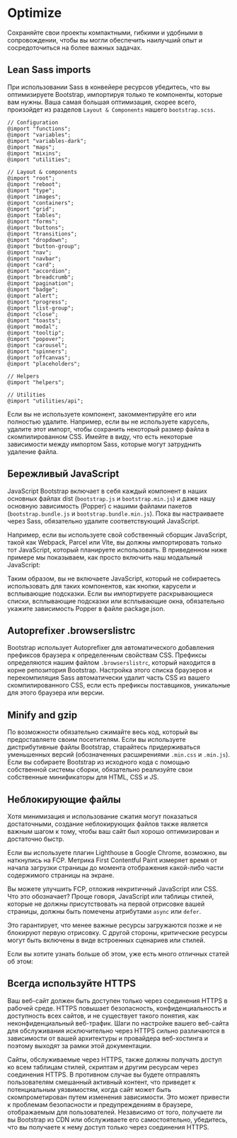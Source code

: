 # Optimize
Сохраняйте свои проекты компактными, гибкими и удобными в сопровождении, чтобы вы могли обеспечить наилучший опыт и сосредоточиться на более важных задачах.

## Lean Sass imports
При использовании Sass в конвейере ресурсов убедитесь, что вы оптимизируете Bootstrap, импортируя только те компоненты, которые вам нужны. Ваша самая большая оптимизация, скорее всего, произойдет из разделов `Layout & Components` нашего `bootstrap.scss`.

    // Configuration
    @import "functions";
    @import "variables";
    @import "variables-dark";
    @import "maps";
    @import "mixins";
    @import "utilities";

    // Layout & components
    @import "root";
    @import "reboot";
    @import "type";
    @import "images";
    @import "containers";
    @import "grid";
    @import "tables";
    @import "forms";
    @import "buttons";
    @import "transitions";
    @import "dropdown";
    @import "button-group";
    @import "nav";
    @import "navbar";
    @import "card";
    @import "accordion";
    @import "breadcrumb";
    @import "pagination";
    @import "badge";
    @import "alert";
    @import "progress";
    @import "list-group";
    @import "close";
    @import "toasts";
    @import "modal";
    @import "tooltip";
    @import "popover";
    @import "carousel";
    @import "spinners";
    @import "offcanvas";
    @import "placeholders";

    // Helpers
    @import "helpers";

    // Utilities
    @import "utilities/api";

Если вы не используете компонент, закомментируйте его или полностью удалите. Например, если вы не используете карусель, удалите этот импорт, чтобы сохранить некоторый размер файла в скомпилированном CSS. Имейте в виду, что есть некоторые зависимости между импортом Sass, которые могут затруднить удаление файла.

## Бережливый JavaScript
JavaScript Bootstrap включает в себя каждый компонент в наших основных файлах dist (`bootstrap.js` и `bootstrap.min.js`) и даже нашу основную зависимость (Popper) с нашими файлами пакетов (`bootstrap.bundle.js` и `bootstrap.bundle.min.js`). Пока вы настраиваете через Sass, обязательно удалите соответствующий JavaScript.

Например, если вы используете свой собственный сборщик JavaScript, такой как Webpack, Parcel или Vite, вы должны импортировать только тот JavaScript, который планируете использовать. В приведенном ниже примере мы показываем, как просто включить наш модальный JavaScript:

Таким образом, вы не включаете JavaScript, который не собираетесь использовать для таких компонентов, как кнопки, карусели и всплывающие подсказки. Если вы импортируете раскрывающиеся списки, всплывающие подсказки или всплывающие окна, обязательно укажите зависимость Popper в файле package.json.

## Autoprefixer .browserslistrc
Bootstrap использует Autoprefixer для автоматического добавления префиксов браузера к определенным свойствам CSS. Префиксы определяются нашим файлом `.browserslistrc`, который находится в корне репозитория Bootstrap. Настройка этого списка браузеров и перекомпиляция Sass автоматически удалит часть CSS из вашего скомпилированного CSS, если есть префиксы поставщиков, уникальные для этого браузера или версии.

## Minify and gzip
По возможности обязательно сжимайте весь код, который вы предоставляете своим посетителям. Если вы используете дистрибутивные файлы Bootstrap, старайтесь придерживаться уменьшенных версий (обозначенных расширениями `.min.css` и `.min.js`). Если вы собираете Bootstrap из исходного кода с помощью собственной системы сборки, обязательно реализуйте свои собственные минификаторы для HTML, CSS и JS.

## Неблокирующие файлы
Хотя минимизация и использование сжатия могут показаться достаточными, создание неблокирующих файлов также является важным шагом к тому, чтобы ваш сайт был хорошо оптимизирован и достаточно быстр.

Если вы используете плагин Lighthouse в Google Chrome, возможно, вы наткнулись на FCP. Метрика First Contentful Paint измеряет время от начала загрузки страницы до момента отображения какой-либо части содержимого страницы на экране.

Вы можете улучшить FCP, отложив некритичный JavaScript или CSS. Что это обозначает? Проще говоря, JavaScript или таблицы стилей, которые не должны присутствовать на первой отрисовке вашей страницы, должны быть помечены атрибутами `async` или `defer`.

Это гарантирует, что менее важные ресурсы загружаются позже и не блокируют первую отрисовку. С другой стороны, критические ресурсы могут быть включены в виде встроенных сценариев или стилей.

Если вы хотите узнать больше об этом, уже есть много отличных статей об этом:

## Всегда используйте HTTPS
Ваш веб-сайт должен быть доступен только через соединения HTTPS в рабочей среде. HTTPS повышает безопасность, конфиденциальность и доступность всех сайтов, и не существует такого понятия, как неконфиденциальный веб-трафик. Шаги по настройке вашего веб-сайта для обслуживания исключительно через HTTPS сильно различаются в зависимости от вашей архитектуры и провайдера веб-хостинга и поэтому выходят за рамки этой документации.

Сайты, обслуживаемые через HTTPS, также должны получать доступ ко всем таблицам стилей, скриптам и другим ресурсам через соединения HTTPS. В противном случае вы будете отправлять пользователям смешанный активный контент, что приведет к потенциальным уязвимостям, когда сайт может быть скомпрометирован путем изменения зависимости. Это может привести к проблемам безопасности и предупреждениям в браузере, отображаемым для пользователей. Независимо от того, получаете ли вы Bootstrap из CDN или обслуживаете его самостоятельно, убедитесь, что вы получаете к нему доступ только через соединения HTTPS.

